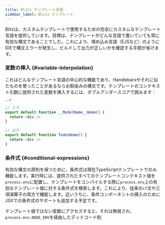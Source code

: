 ```yaml
---
title: Blitz テンプレート言語
sidebar_label: Blitz テンプレート
---
```


Blitzは、カスタムテンプレートで使用するための完全にカスタムなテンプレート言語を提供しています。目標は、テンプレートがどんな言語で書いていても常に有効な構文であることでした。これにより、埋め込み言語（EJSなど）のようにIDEで構文エラーが発生し、ビルドして出力が正しいかを確認する手間が省けます。

### 変数の挿入 {#variable-interpolation}

これはどんなテンプレート言語の中心的な機能であり、Handlebarsやそれに似たものを使ったことがあるならお馴染みの構文です。テンプレートのコンテキスト引数に提供された変数を挿入するには、ダブルアンダースコアで囲みます：`__`。

```typescript
// 入力
export default function __ModelName__Home() {
  return <div />
}

// 出力
export default function TodosHome() {
  return <div />
}
```

### 条件式 {#conditional-expressions}

有効な構文の原則を保つために、条件式は現在TypeScriptテンプレートでのみ機能します。実行時には、提供されたすべてのテンプレートコンテキスト値を`process.env`に配置し、テンプレートをコンパイルする際に`process.env`上の有効なテンプレート値に対する条件式を検索します。これにより、従来の`if`文や三項演算子の両方で機能します。近いうちに、条件コンポーネントの挿入のためにJSXでの条件式のサポートも追加する予定です。

テンプレート値ではない変数にアクセスすると、それは無視され、`process.env.NODE_ENV`を経由したデッドコード削
